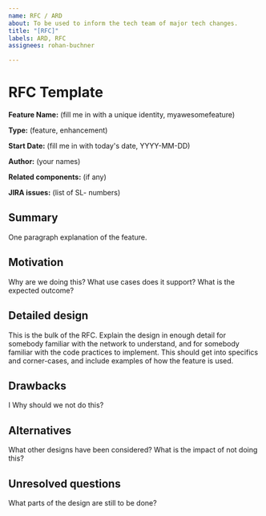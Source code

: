 ```yaml
---
name: RFC / ARD
about: To be used to inform the tech team of major tech changes.
title: "[RFC]"
labels: ARD, RFC
assignees: rohan-buchner

---
```


# RFC Template

**Feature Name:** (fill me in with a unique identity, myawesomefeature)

**Type:** (feature, enhancement)

**Start Date:** (fill me in with today's date, YYYY-MM-DD)

**Author:** (your names)

**Related components:** (if any)

**JIRA issues:** (list of SL- numbers)

## Summary

One paragraph explanation of the feature.

## Motivation

Why are we doing this? What use cases does it support? What is the expected outcome?

## Detailed design

This is the bulk of the RFC. Explain the design in enough detail for somebody familiar with the network to understand, and for somebody familiar with the code practices to implement. This should get into specifics and corner-cases, and include examples of how the feature is used.

## Drawbacks

I Why should we not do this?

## Alternatives

What other designs have been considered? What is the impact of not doing this?

## Unresolved questions

What parts of the design are still to be done?
